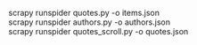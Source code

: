scrapy runspider quotes.py -o items.json <br>
scrapy runspider authors.py -o authors.json <br>
scrapy runspider quotes_scroll.py -o quotes.json <br>
